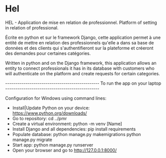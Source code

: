 # Hel
HEL - Application de mise en relation de professionnel. Platform of setting in relation of professional.

Écrite en python et sur le framework Django, cette application permet à une entité de mettre en relation des professionnels
qu'elle a dans sa base de données et des clients qui s'authentifieront sur la plateforme et créeront des demandes pour certaines catégories. 

Written in python and on the Django framework, this application allows an entity to connect professionals it has in its database 
with customers who will authenticate on the platform and create requests for certain categories.


----------------------------------------------- To run the app on your laptop -----------------------------------------------

Configuration for Windows using command lines:
- Install|Update Python on your device: https://www.python.org/downloads/
- Go to repository: cd ../pmr
- Create a virtual environment: python -m venv [Name]
- Install Django and all dependencies: pip install requirements
- Populate database: python manage.py makemigrations
                     python manage.py migrate
- Start app: python manage.py runserver
- Open your browser and go to http://127.0.0.1:8000/
